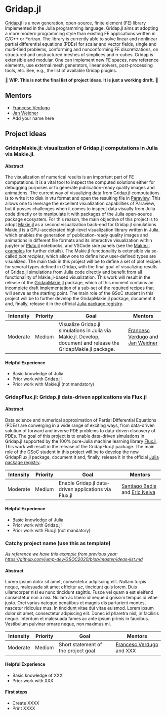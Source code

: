 # Gridap.jl

[Gridap.jl](https://github.com/gridap/Gridap.jl) is a new generation, open-source, finite element (FE) library implemented in the Julia programming language. Gridap.jl aims at adopting a more modern programming style than existing FE applications written in C/C++ or Fortran.  The library is currently able to solve linear and nonlinear partial differential equations (PDEs) for scalar and vector fields, single and multi-field problems, conforming and nonconforming FE discretizations, on structured and unstructured meshes of simplices and n-cubes. Gridap is extensible and modular. One can implement new FE spaces, new reference elements, use external mesh generators, linear solvers, post-processing tools, etc. See, e.g., the list of available Gridap plugins.

🚧 **WIP. This is not the final list of project ideas. It is just a working draft.** 🚧


## Mentors

- [Francesc Verdugo](https://github.com/fverdugo)
- [Jan Weidner](https://github.com/jw3126)
- Add your name here 

## Project ideas

### GridapMakie.jl: visualization of Gridap.jl computations in Julia via Makie.jl.

#### Abstract

The visualization of numerical results is an important part of FE computations. It is a vital tool to inspect the computed solutions either for debugging purposes or to generate publication-ready quality images and animations.  The current way of visualizing data from Gridap.jl computations is to write it to disk in vtu format and open the resulting file in [Paraview](https://www.paraview.org/). This allows one to leverage the excellent visualization capabilities of Paraview, but it posses challenges when it comes to inspect data visually from Julia code directly or to manipulate it with packages of the Julia open-source package ecosystem. For this reason, the main objective of this project is to adopt [Makie.jl](https://github.com/JuliaPlots/Makie.jl) as a second visualization back-end for Gridap.jl simulations. Makie.jl is a GPU-accelerated high-level visualization library written in Julia, which enables the generation of publication-ready quality images and animations in different file formats and its interactive visualization within jupyter or [Pluto.jl](https://github.com/fonsp/Pluto.jl) notebooks, and VSCode side panels (see the [Makie.jl examples](https://github.com/JuliaPlots/Makie.jl#examples-from-the-documentation) for further details). The Makie.jl functionality is extensible via so-called *plot recipies*, which allow one to define how user-defined types are visualized. The main task in this project will be to define a set of plot recipes for several types defined in Gridap, with the final goal of visualizing results of Gridap.jl simulations from Julia code directly and benefit from all functionallity of Makie.jl-based visualization. This work will result in the release of the [GridapMakie.jl](https://github.com/gridap/GridapMakie.jl) package, which at this moment contains an incomplete draft implementation of a sub-set of the required recipes that will senve as the starting point. The main role of the GSoC student in this project will be to further develop the GridapMakie.jl package, document it and, finally, release it in the official [Julia package registry](https://github.com/JuliaRegistries/General).

| **Intensity** | **Priority** | **Goal**  | **Mentors**  |
| -------------                          | ------------              | ------------- | -----------              |
| Moderate  |  Medium  | Visualize Gridap.jl simulations in Julia via Makie.jl. Develop, document and release the GridapMakie.jl package. |  [Francesc Verdugo](https://github.com/fverdugo) and [Jan Weidner](https://github.com/jw3126)

#### Helpful Experience

- Basic knowledge of Julia
- Prior work with Gridap.jl
- Prior work with Makie.jl (not mandatory)

### GridapFlux.jl: Gridap.jl data-driven applications via Flux.jl

#### Abstract
Data science and numerical approximation of Partial Differential Equations (PDEs) are converging in a wide range of exciting ways, from data-driven solution of forward and inverse PDE problems to data-driven discovery of PDEs. The goal of this project is to enable data-driven simulations in Gridap.jl supported by the 100% pure-Julia machine learning library [Flux.jl](https://github.com/FluxML/Flux.jl). This work will result in the release of the GridapFlux.jl package. The main role of the GSoC student in this project will be to develop the new GridapFlux.jl package, document it and, finally, release it in the official [Julia package registry](https://github.com/JuliaRegistries/General).

| **Intensity** | **Priority** | **Goal**  | **Mentors**  |
| -------------                          | ------------              | ------------- | -----------              |
| Moderate  |  Medium  | Enable Gridap.jl data-driven applications via Flux.jl |  [Santiago Badia](https://github.com/santiagobadia) and [Eric Neiva](https://github.com/ericneiva) |

#### Helpful Experience

- Basic knowledge of Julia
- Prior work with Gridap.jl
- Prior work with Flux.jl (not mandatory)

### Catchy project name (use this as template)
*As reference we have this example from previous year: https://github.com/jump-dev/GSOC2020/blob/master/ideas-list.md*
#### Abstract

Lorem ipsum dolor sit amet, consectetur adipiscing elit. Nullam turpis neque, malesuada sit amet efficitur ac, tincidunt quis lorem. Duis ullamcorper nisl eu nunc tincidunt sagittis. Fusce vel quam a est eleifend consectetur non a nisi. Nullam ac libero id neque dignissim tempus id vitae justo. Orci varius natoque penatibus et magnis dis parturient montes, nascetur ridiculus mus. In tincidunt vitae dui vitae euismod. Lorem ipsum dolor sit amet, consectetur adipiscing elit. Donec id pharetra nisl, in facilisis neque. Interdum et malesuada fames ac ante ipsum primis in faucibus. Vestibulum pulvinar ornare neque, non maximus mi.


| **Intensity** | **Priority** | **Goal**  | **Mentors**  |
| -------------                          | ------------              | ------------- | -----------              |
| Moderate  |  Medium  | Short statement of the project goal |  [Francesc Verdugo](https://github.com/fverdugo) and XXX|

#### Helpful Experience

- Basic knowledge of XXX
- Prior work with XXX


#### First steps

- Create XXXX
- Print XXXX

